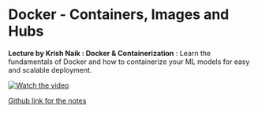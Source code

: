# Docker - Containers, Images and Hubs


**Lecture by Krish Naik : Docker & Containerization** : Learn the fundamentals of Docker and how to containerize your ML models for easy and scalable deployment.

[![Watch the video](https://img.youtube.com/vi/8vmKtS8W7IQ/default.jpg)](https://youtu.be/8vmKtS8W7IQ)

[Github link for the notes](https://github.com/krishnaik06/Docker-For-Data-Science/tree/main)